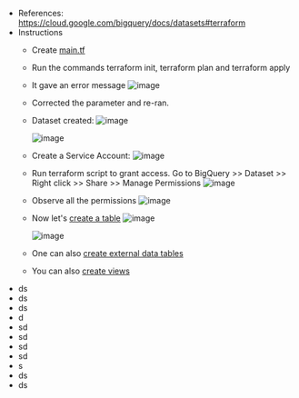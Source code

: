 - References: https://cloud.google.com/bigquery/docs/datasets#terraform
- Instructions
  - Create [main.tf](https://github.com/Ajit1279/GCP_Learning/blob/main/Terraform/BasicTF/240428_BigQuery/main.tf)

  - Run the commands terraform init, terraform plan and terraform apply

  - It gave an error message
    ![image](https://github.com/Ajit1279/GCP_Learning/assets/81754034/e0ae9d88-7d72-4356-96b6-4749d698fb93)

  - Corrected the parameter and re-ran.

  - Dataset created:
    ![image](https://github.com/Ajit1279/GCP_Learning/assets/81754034/1f53d935-b640-40e9-94c1-c4768c5e0ede)

    ![image](https://github.com/Ajit1279/GCP_Learning/assets/81754034/10a4886d-b7fe-4d39-8107-49d86468b843)

  - Create a Service Account:
    ![image](https://github.com/Ajit1279/GCP_Learning/assets/81754034/8c639399-3704-4c1e-9da9-c5c47c6e4538)

  - Run terraform script to grant access. Go to BigQuery >> Dataset >> Right click >> Share >> Manage Permissions
    ![image](https://github.com/Ajit1279/GCP_Learning/assets/81754034/ec5af859-1635-4fad-841e-fedbc4dddba2)

  - Observe all the permissions
    ![image](https://github.com/Ajit1279/GCP_Learning/assets/81754034/d7113aea-bc38-467d-bda3-4a26b5d6933b)
  
  - Now let's [create a table](https://cloud.google.com/bigquery/docs/tables#terraform)
    ![image](https://github.com/Ajit1279/GCP_Learning/assets/81754034/bc370121-6c2b-42f6-9e07-2f751dfeae5d)

    ![image](https://github.com/Ajit1279/GCP_Learning/assets/81754034/d8e30741-db78-40e6-a19f-c6483cd9371a)

  - One can also [create external data tables](https://cloud.google.com/bigquery/docs/external-data-sources)

  - You can also [create views](https://cloud.google.com/bigquery/docs/views#terraform)   
- ds
- ds
- ds
- d
- sd
- sd
- sd
- sd
- s
- ds
- ds
